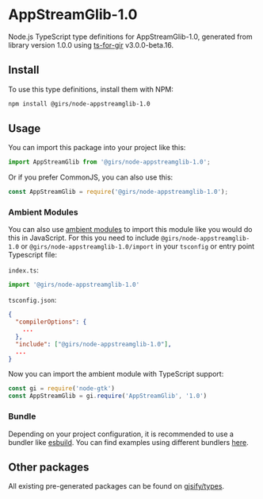 
# AppStreamGlib-1.0

Node.js TypeScript type definitions for AppStreamGlib-1.0, generated from library version 1.0.0 using [ts-for-gir](https://github.com/gjsify/ts-for-gir) v3.0.0-beta.16.

## Install

To use this type definitions, install them with NPM:
```bash
npm install @girs/node-appstreamglib-1.0
```

## Usage

You can import this package into your project like this:
```ts
import AppStreamGlib from '@girs/node-appstreamglib-1.0';
```

Or if you prefer CommonJS, you can also use this:
```ts
const AppStreamGlib = require('@girs/node-appstreamglib-1.0');
```

### Ambient Modules

You can also use [ambient modules](https://github.com/gjsify/ts-for-gir/tree/main/packages/cli#ambient-modules) to import this module like you would do this in JavaScript.
For this you need to include `@girs/node-appstreamglib-1.0` or `@girs/node-appstreamglib-1.0/import` in your `tsconfig` or entry point Typescript file:

`index.ts`:
```ts
import '@girs/node-appstreamglib-1.0'
```

`tsconfig.json`:
```json
{
  "compilerOptions": {
    ...
  },
  "include": ["@girs/node-appstreamglib-1.0"],
  ...
}
```

Now you can import the ambient module with TypeScript support: 

```ts
const gi = require('node-gtk')
const AppStreamGlib = gi.require('AppStreamGlib', '1.0')
```



### Bundle

Depending on your project configuration, it is recommended to use a bundler like [esbuild](https://esbuild.github.io/). You can find examples using different bundlers [here](https://github.com/gjsify/ts-for-gir/tree/main/examples).

## Other packages

All existing pre-generated packages can be found on [gjsify/types](https://github.com/gjsify/types).

